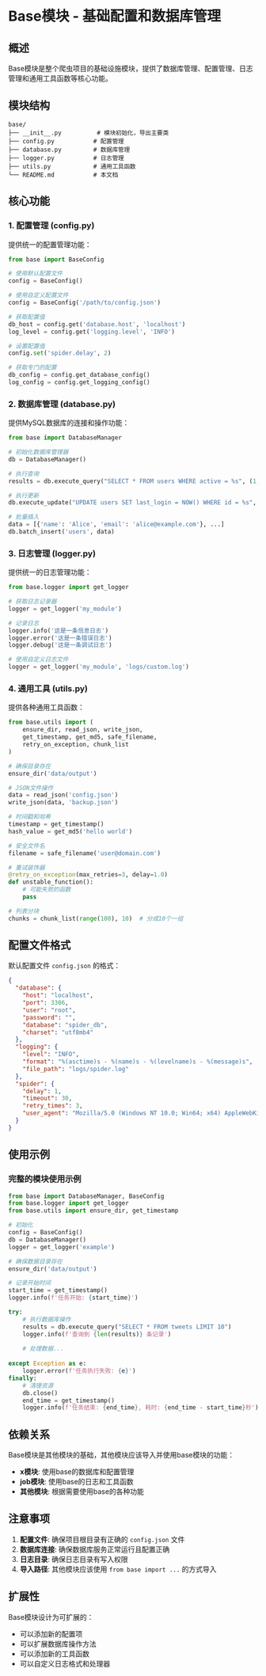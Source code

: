 # Base模块 - 基础配置和数据库管理

## 概述

Base模块是整个爬虫项目的基础设施模块，提供了数据库管理、配置管理、日志管理和通用工具函数等核心功能。

## 模块结构

```
base/
├── __init__.py          # 模块初始化，导出主要类
├── config.py           # 配置管理
├── database.py         # 数据库管理
├── logger.py           # 日志管理
├── utils.py            # 通用工具函数
└── README.md           # 本文档
```

## 核心功能

### 1. 配置管理 (config.py)

提供统一的配置管理功能：

```python
from base import BaseConfig

# 使用默认配置文件
config = BaseConfig()

# 使用自定义配置文件
config = BaseConfig('/path/to/config.json')

# 获取配置值
db_host = config.get('database.host', 'localhost')
log_level = config.get('logging.level', 'INFO')

# 设置配置值
config.set('spider.delay', 2)

# 获取专门的配置
db_config = config.get_database_config()
log_config = config.get_logging_config()
```

### 2. 数据库管理 (database.py)

提供MySQL数据库的连接和操作功能：

```python
from base import DatabaseManager

# 初始化数据库管理器
db = DatabaseManager()

# 执行查询
results = db.execute_query("SELECT * FROM users WHERE active = %s", (1,))

# 执行更新
db.execute_update("UPDATE users SET last_login = NOW() WHERE id = %s", (user_id,))

# 批量插入
data = [{'name': 'Alice', 'email': 'alice@example.com'}, ...]
db.batch_insert('users', data)
```

### 3. 日志管理 (logger.py)

提供统一的日志管理功能：

```python
from base.logger import get_logger

# 获取日志记录器
logger = get_logger('my_module')

# 记录日志
logger.info('这是一条信息日志')
logger.error('这是一条错误日志')
logger.debug('这是一条调试日志')

# 使用自定义日志文件
logger = get_logger('my_module', 'logs/custom.log')
```

### 4. 通用工具 (utils.py)

提供各种通用工具函数：

```python
from base.utils import (
    ensure_dir, read_json, write_json, 
    get_timestamp, get_md5, safe_filename,
    retry_on_exception, chunk_list
)

# 确保目录存在
ensure_dir('data/output')

# JSON文件操作
data = read_json('config.json')
write_json(data, 'backup.json')

# 时间戳和哈希
timestamp = get_timestamp()
hash_value = get_md5('hello world')

# 安全文件名
filename = safe_filename('user@domain.com')

# 重试装饰器
@retry_on_exception(max_retries=3, delay=1.0)
def unstable_function():
    # 可能失败的函数
    pass

# 列表分块
chunks = chunk_list(range(100), 10)  # 分成10个一组
```

## 配置文件格式

默认配置文件 `config.json` 的格式：

```json
{
  "database": {
    "host": "localhost",
    "port": 3306,
    "user": "root",
    "password": "",
    "database": "spider_db",
    "charset": "utf8mb4"
  },
  "logging": {
    "level": "INFO",
    "format": "%(asctime)s - %(name)s - %(levelname)s - %(message)s",
    "file_path": "logs/spider.log"
  },
  "spider": {
    "delay": 1,
    "timeout": 30,
    "retry_times": 3,
    "user_agent": "Mozilla/5.0 (Windows NT 10.0; Win64; x64) AppleWebKit/537.36"
  }
}
```

## 使用示例

### 完整的模块使用示例

```python
from base import DatabaseManager, BaseConfig
from base.logger import get_logger
from base.utils import ensure_dir, get_timestamp

# 初始化
config = BaseConfig()
db = DatabaseManager()
logger = get_logger('example')

# 确保数据目录存在
ensure_dir('data/output')

# 记录开始时间
start_time = get_timestamp()
logger.info(f'任务开始: {start_time}')

try:
    # 执行数据库操作
    results = db.execute_query("SELECT * FROM tweets LIMIT 10")
    logger.info(f'查询到 {len(results)} 条记录')
    
    # 处理数据...
    
except Exception as e:
    logger.error(f'任务执行失败: {e}')
finally:
    # 清理资源
    db.close()
    end_time = get_timestamp()
    logger.info(f'任务结束: {end_time}, 耗时: {end_time - start_time}秒')
```

## 依赖关系

Base模块是其他模块的基础，其他模块应该导入并使用base模块的功能：

- **x模块**: 使用base的数据库和配置管理
- **job模块**: 使用base的日志和工具函数
- **其他模块**: 根据需要使用base的各种功能

## 注意事项

1. **配置文件**: 确保项目根目录有正确的 `config.json` 文件
2. **数据库连接**: 确保数据库服务正常运行且配置正确
3. **日志目录**: 确保日志目录有写入权限
4. **导入路径**: 其他模块应该使用 `from base import ...` 的方式导入

## 扩展性

Base模块设计为可扩展的：

- 可以添加新的配置项
- 可以扩展数据库操作方法
- 可以添加新的工具函数
- 可以自定义日志格式和处理器
